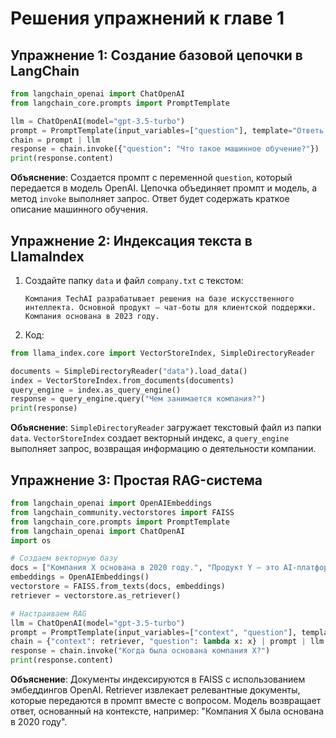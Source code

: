 # Решения упражнений к главе 1

## Упражнение 1: Создание базовой цепочки в LangChain

```python
from langchain_openai import ChatOpenAI
from langchain_core.prompts import PromptTemplate

llm = ChatOpenAI(model="gpt-3.5-turbo")
prompt = PromptTemplate(input_variables=["question"], template="Ответь кратко и понятно: {question}")
chain = prompt | llm
response = chain.invoke({"question": "Что такое машинное обучение?"})
print(response.content)
```

**Объяснение**: Создается промпт с переменной `question`, который передается в модель OpenAI. Цепочка объединяет промпт и модель, а метод `invoke` выполняет запрос. Ответ будет содержать краткое описание машинного обучения.

## Упражнение 2: Индексация текста в LlamaIndex

1. Создайте папку `data` и файл `company.txt` с текстом:  
   ```
   Компания TechAI разрабатывает решения на базе искусственного интеллекта. Основной продукт — чат-боты для клиентской поддержки. Компания основана в 2023 году.
   ```

2. Код:

```python
from llama_index.core import VectorStoreIndex, SimpleDirectoryReader

documents = SimpleDirectoryReader("data").load_data()
index = VectorStoreIndex.from_documents(documents)
query_engine = index.as_query_engine()
response = query_engine.query("Чем занимается компания?")
print(response)
```

**Объяснение**: `SimpleDirectoryReader` загружает текстовый файл из папки `data`. `VectorStoreIndex` создает векторный индекс, а `query_engine` выполняет запрос, возвращая информацию о деятельности компании.

## Упражнение 3: Простая RAG-система

```python
from langchain_openai import OpenAIEmbeddings
from langchain_community.vectorstores import FAISS
from langchain_core.prompts import PromptTemplate
from langchain_openai import ChatOpenAI
import os

# Создаем векторную базу
docs = ["Компания X основана в 2020 году.", "Продукт Y — это AI-платформа."]
embeddings = OpenAIEmbeddings()
vectorstore = FAISS.from_texts(docs, embeddings)
retriever = vectorstore.as_retriever()

# Настраиваем RAG
llm = ChatOpenAI(model="gpt-3.5-turbo")
prompt = PromptTemplate(input_variables=["context", "question"], template="Контекст: {context}\nВопрос: {question}\nОтвет:")
chain = {"context": retriever, "question": lambda x: x} | prompt | llm
response = chain.invoke("Когда была основана компания X?")
print(response.content)
```

**Объяснение**: Документы индексируются в FAISS с использованием эмбеддингов OpenAI. Retriever извлекает релевантные документы, которые передаются в промпт вместе с вопросом. Модель возвращает ответ, основанный на контексте, например: "Компания X была основана в 2020 году".